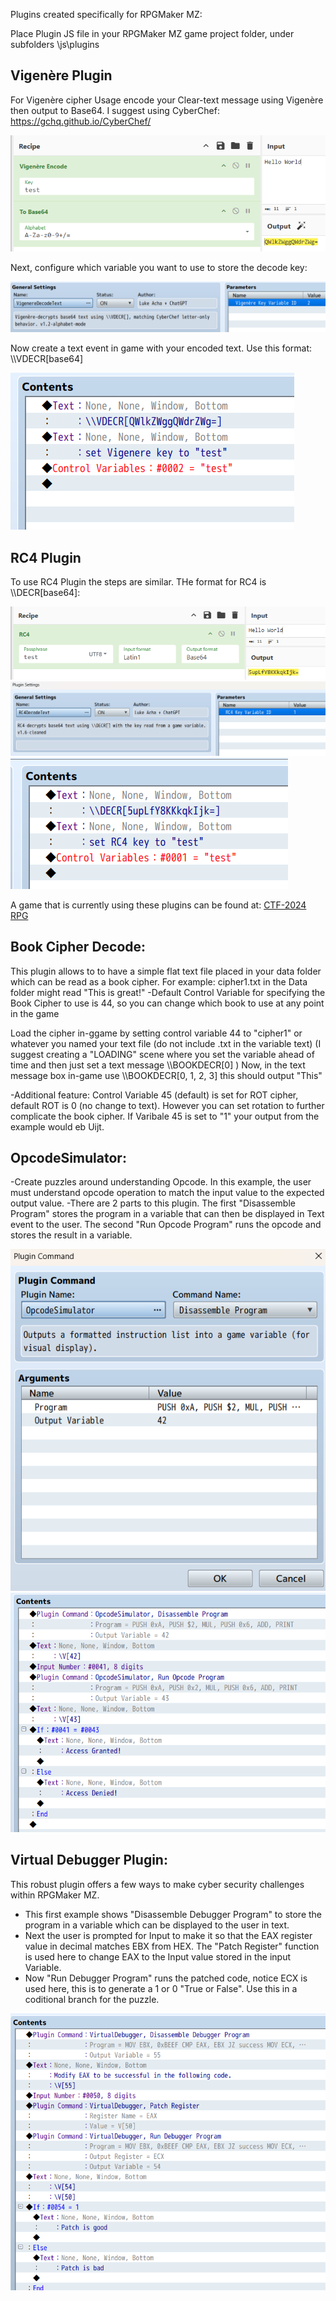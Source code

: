 Plugins created specifically for RPGMaker MZ:

Place Plugin JS file in your RPGMaker MZ game project folder, under subfolders \js\plugins

## Vigenère Plugin

For Vigenère cipher Usage encode your Clear-text message using Vigenère then output to Base64.
  I suggest using CyberChef: https://gchq.github.io/CyberChef/

![alt text](https://raw.githubusercontent.com/securitymagic/rpgmakermz/main/images/vigenere-recipe.png "Vigenere CyberChef Recipe")

Next, configure which variable you want to use to store the decode key:

![alt text](https://raw.githubusercontent.com/securitymagic/rpgmakermz/main/images/vigenereplugin.png "Vigenere Plugin Manager")

Now create a text event in game with your encoded text. Use this format: \\\\VDECR[base64]

![alt text](https://raw.githubusercontent.com/securitymagic/rpgmakermz/main/images/vigenere-use.png "Vigenere Usage Example")

## RC4 Plugin

To use RC4 Plugin the steps are similar. THe format for RC4 is \\\\DECR[base64]:

![alt text](https://raw.githubusercontent.com/securitymagic/rpgmakermz/main/images/rc4-recipe.png "RC4 CyberChef Recipe")
![alt text](https://raw.githubusercontent.com/securitymagic/rpgmakermz/main/images/rc4plugin.png "RC4 Plugin Manager")
![alt text](https://raw.githubusercontent.com/securitymagic/rpgmakermz/main/images/rc4-use.png "RC4 Usage Example")

A game that is currently using these plugins can be found at: [CTF-2024 RPG](https://lukeacha.itch.io/capture-the-flag-2024)

## Book Cipher Decode:

This plugin allows to to have a simple flat text file placed in your data folder which can be read as a book cipher. 
For example: cipher1.txt in the Data folder might read "This is great!"
-Default Control Variable for specifying the Book Cipher to use is 44, so you can change which book to use at any point in the game

Load the cipher in-ggame by setting control variable 44 to "cipher1" or whatever you named your text file (do not include .txt in the variable text)
(I suggest creating a "LOADING" scene where you set the variable ahead of time and then just set a text message \\\\BOOKDECR[0] )
Now, in the text message box in-game use \\\\BOOKDECR[0, 1, 2, 3] this should output "This"

-Additional feature: Control Variable 45 (default) is set for ROT cipher, default ROT is 0 (no change to text). However you can set rotation to further complicate the book cipher. If Varibale 45 is set to "1" your output from the example would eb Uijt.

## OpcodeSimulator:

 -Create puzzles around understanding Opcode. In this example, the user must understand opcode operation to match the input value to the expected output value. 
 -There are 2 parts to this plugin. The first "Disassemble Program" stores the program in a variable that can then be displayed in Text event to the user. The second "Run Opcode Program" runs the opcode and stores the result in a variable.

 ![alt text](https://raw.githubusercontent.com/securitymagic/rpgmakermz/main/images/opcode1.png "Opcode setup")
 ![alt text](https://raw.githubusercontent.com/securitymagic/rpgmakermz/main/images/opcode2.png "Opcode Event")
 

## Virtual Debugger Plugin:


This robust plugin offers a few ways to make cyber security challenges within RPGMaker MZ.
  - This first example shows "Disassemble Debugger Program" to store the program in a variable which can be displayed to the user in text.
  - Next the user is prompted for Input to make it so that the EAX register value in decimal matches EBX from HEX. The "Patch Register" function is used here to change EAX to the Input value stored in the input Variable.
  - Now "Run Debugger Program" runs the patched code, notice ECX is used here, this is to generate a 1 or 0 "True or False". Use this in a coditional branch for the puzzle.

![alt text](https://raw.githubusercontent.com/securitymagic/rpgmakermz/main/images/patch.png "Patch Register Event")
  
